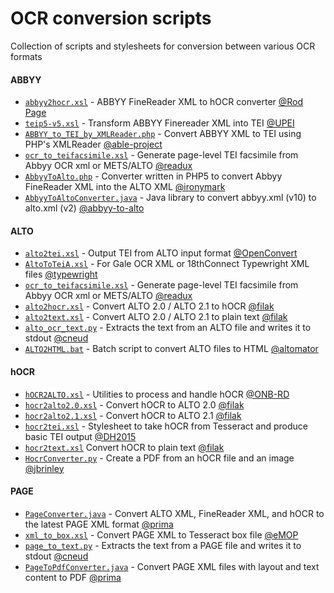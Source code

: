 OCR conversion scripts
======================

Collection of scripts and stylesheets for conversion between various OCR formats

#### ABBYY
 * [`abbyy2hocr.xsl`](https://gist.github.com/tfmorris/5977784) - ABBYY FineReader XML to hOCR converter [@Rod Page](http://iphylo.blogspot.com/2011/07/correcting-ocr-using-hocr-firefox.html#comment-400434491)
 * [`teip5-v5.xsl`](http://discoveryspace.upei.ca/islandlives.ca/sites/discoveryspace.upei.ca.islandlives.ca/files/teip5-v5.xsl) - Transform ABBYY Finereader XML into TEI [@UPEI](http://discoveryspace.upei.ca/islandlives.ca/node/130)
 * [`ABBYY_to_TEI_by_XMLReader.php`](http://able.myspecies.info/abbyy-xml-tei-xml) - Convert ABBYY XML to TEI using PHP's XMLReader [@able-project](http://able.myspecies.info/abbyy-xml-tei-xml)
 * [`ocr_to_teifacsimile.xsl`](https://github.com/emory-libraries/readux/blob/master/readux/books/ocr_to_teifacsimile.xsl) - Generate page-level TEI facsimile from Abbyy OCR xml or METS/ALTO [@readux](https://github.com/emory-libraries/readux)
 * [`AbbyyToAlto.php`](https://github.com/ironymark/AbbyyToAlto/blob/master/AbbyyToAlto.php) - Converter written in PHP5 to convert Abbyy FineReader XML into the ALTO XML [@ironymark](https://github.com/ironymark/AbbyyToAlto)
 * [`AbbyyToAltoConverter.java`](https://github.com/Mewel/abbyy-to-alto) - Java library to convert abbyy.xml (v10) to alto.xml (v2) [@abbyy-to-alto](https://github.com/Mewel/abbyy-to-alto)
 
#### ALTO
 * [`alto2tei.xsl`](https://github.com/INL/OpenConvert/blob/master/resources/xsl/alto2tei.xsl) - Output TEI from ALTO input format [@OpenConvert](https://github.com/INL/OpenConvert) 
 * [`AltoToTeiA.xsl`](https://github.com/collex/typewright/blob/master/lib/saxon/AltoToTeiA.xsl) - For Gale OCR XML or 18thConnect Typewright XML files [@typewright](https://github.com/collex/typewright)
 * [`ocr_to_teifacsimile.xsl`](https://github.com/emory-libraries/readux/blob/master/readux/books/ocr_to_teifacsimile.xsl) - Generate page-level TEI facsimile from Abbyy OCR xml or METS/ALTO [@readux](https://github.com/emory-libraries/readux)
 * [`alto2hocr.xsl`](https://github.com/filak/hOCR-to-ALTO/blob/master/alto2hocr.xsl) - Convert ALTO 2.0 / ALTO 2.1 to hOCR [@filak](https://github.com/filak/hOCR-to-ALTO)
 * [`alto2text.xsl`](https://github.com/filak/hOCR-to-ALTO/blob/master/alto2text.xsl) - Convert ALTO 2.0 / ALTO 2.1 to plain text [@filak](https://github.com/filak/hOCR-to-ALTO)
 * [`alto_ocr_text.py`](https://github.com/cneud/alto-ocr-text/blob/master/alto_ocr_text.py) - Extracts the text from an ALTO file and writes it to stdout [@cneud](https://github.com/cneud/alto-ocr-text)
 * [`ALTO2HTML.bat`](https://github.com/altomator/ALTO-HTML) - Batch script to convert ALTO files to HTML [@altomator](https://github.com/altomator/ALTO-HTML)
 
#### hOCR
 * [`hOCR2ALTO.xsl`](https://github.com/ONB-RD/hOCRTools/blob/master/xsl/hOCR2ALTO.xsl) - Utilities to process and handle hOCR [@ONB-RD](https://github.com/ONB-RD/hOCRTools)
 * [`hocr2alto2.0.xsl`](https://github.com/filak/hOCR-to-ALTO/blob/master/hocr2alto2.0.xsl) - Convert hOCR to ALTO 2.0 [@filak](https://github.com/filak/hOCR-to-ALTO)
 * [`hocr2alto2.1.xsl`](https://github.com/filak/hOCR-to-ALTO/blob/master/hocr2alto2.1.xsl) - Convert hOCR to ALTO 2.1 [@filak](https://github.com/filak/hOCR-to-ALTO)
 * [`hocr2tei.xsl`](https://github.com/TEIC/Hackathon/blob/master/DH2015/xsl/hocr2tei.xsl) - Stylesheet to take hOCR from Tesseract and produce basic TEI output [@DH2015](https://github.com/TEIC/Hackathon/tree/master/DH2015)
 * [`hocr2text.xsl`](https://github.com/filak/hOCR-to-ALTO/blob/master/hocr2text.xsl) Convert hOCR to plain text [@filak](https://github.com/filak/hOCR-to-ALTO)
 * [`HocrConverter.py`](https://github.com/jbrinley/HocrConverter/blob/master/HocrConverter.py) - Create a PDF from an hOCR file and an image [@jbrinley](https://github.com/jbrinley/HocrConverter)
 
#### PAGE
 * [`PageConverter.java`](https://github.com/PRImA-Research-Lab/prima-page-converter) - Convert ALTO XML, FineReader XML, and hOCR to the latest PAGE XML format [@prima](https://github.com/PRImA-Research-Lab/prima-page-converter)
 * [`xml_to_box.xsl`](https://github.com/idhmc-tamu/eMOP/blob/master/xml_to_box.xsl) - Convert PAGE XML to Tesseract box file [@eMOP](https://github.com/idhmc-tamu/eMOP)
 * [`page_to_text.py`](https://github.com/cneud/page-to-text/blob/master/page_to_text.py) - Extracts the text from a PAGE file and writes it to stdout [@cneud](https://github.com/cneud/page-to-text)
 * [`PageToPdfConverter.java`](https://github.com/PRImA-Research-Lab/prima-page-to-pdf) - Convert PAGE XML files with layout and text content to PDF [@prima](https://github.com/PRImA-Research-Lab/prima-page-to-pdf)
